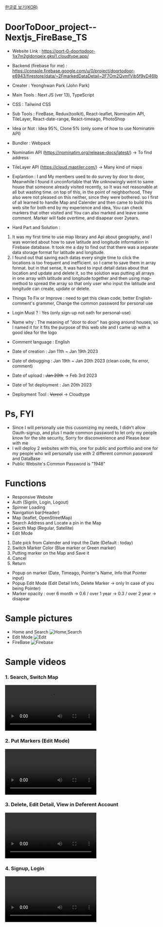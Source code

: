 <a href="README_KOR.md">한글로 보기(KOR)</a>
# DoorToDoor_project--Nextjs_FireBase_TS
- Website Link : https://port-0-doortodoor-1jx7m2gldonqeix.gksl1.cloudtype.app/
- Backend (firebase for me) : https://console.firebase.google.com/u/0/project/doortodoor-e6943/firestore/data/~2FmarkedDataDetail~2F7Om2QvmfVib5f9vD46Ib
- Creater : Yeonghwan Park (John Park)
- Main Tools : Next JS (ver 13), TypeScript
- CSS : Tailwind CSS
- Sub Tools : FireBase, Redux(toolkit), React-leaflet, Nominatim API, TileLayer, React-date-range, React-timeago, PhotoShop
- Idea or Not : Idea 95%, Clone 5% (only some of how to use Nominatim API)
- Bundler : Webpack

- Nominatim API (https://nominatim.org/release-docs/latest/) -> To find address
- TileLayer API (https://cloud.maptiler.com/) -> Many kind of maps

- Explantion : I and My members used to do survey by door to door, Meanwhile I found it unconfortable that We unknowingly went to same house that someone already visited recently, so It was not reasonable at all but wasting time. on top of this, in the point of neighborhood, They also were not pleased on this neither, since they were bothered. so I first of all learned to handle Map and Calender and then came to build this web site for both end by my experience and idea, You can check markers that other visited and You can also marked and leave some comment. Marker will fade overtime, and disapear over 2years.

- Hard Part and Solution :
1. It was my first time to use map library and Api about geography, and I was worried about how to save latitude and longitude information in Firebase database. It took me a day to find out that there was a separate data storage format for latitude and longitude.
2. I found out that saving each datas every single time to click the locations is too frequent and inefficient. so I came to save them in array format. but in that sense, It was hard to input detail datas about that location and update and delete it, so the solution was putting all arrays in one array with latitude and longitude together and then using map-method to spread the array so that only user who input the latitude and longitude can create, update or delete.

- Things To Fix or Improve : need to get this clean code, better English-comment's grammer, Change the common password for personal use
- Login Must ? : Yes (only sign-up not oath for personal-use)
- Name why : The meaning of "door to door" has going around houses, so I named it for it fits the purpose of this web site and I came up with a good idea for the logo

- Comment language : English
- Date of creation : Jan 11th ~ Jan 19th 2023
- Date of debugging : Jan 19th ~ Jan 20th 2023 (clean code, fix error, comment)
- Date of upload : <strike>Jan 20th</strike> -> Feb 3rd 2023
- Date of 1st deployment : Jan 20th 2023
- Deployment Tool : <strike>Vercel</strike> ->  Cloudtype

# Ps, FYI
- Since I will personally use this cusomizing my needs, I didn't allow Oauth-signup,
 and plus I made common password to let only my people know for the site security, Sorry for disconvenience and Please bear with me
- I will deploy 2 websites with this, one for public and portfolio and one for my people who will personally use with 2 different common password and DataBase
- Public Website's Common Password is "1948"

# Functions
- Responsive Website
- Auth (SignIn, Login, Logout)
- Spinner Loading
- Navigation bar(Header)
- Map (leaflet, OpenStreetMap)
- Search Address and Locate a pin in the Map
- Swicth Map (Regular, Satellite) 
- Edit Mode
1) Date pick from Calender and input the Date (Default : today)
2) Switch Marker Color (Blue marker or Green marker)
3) Putting marker on the Map and Save it
4) Cancel
5) Return
- Popup on marker (Date, Timeago, Pointer's Name, Info that Pointer input)
- Popup Edit Mode (Edit Detail Info, Delete Marker -> only In case of you being Pointer) 
- Marker opacity : over 6 month ->  0.6 / over 1 year ->  0.3 / over 2 year -> disapear

# Sample pictures
- Home and Search
![Home,Search](https://user-images.githubusercontent.com/106279616/213786393-cbe7d301-83e3-4a2f-9c6d-82d8c04fc02f.png)
- Edit Mode
![Edit](https://user-images.githubusercontent.com/106279616/213785475-98868196-84a2-488d-b783-e033125719c5.png)
- FireBase
![Firebase](https://user-images.githubusercontent.com/106279616/213785520-718a13bd-81ab-4a1f-a9c8-8a1e89e0cccf.png)


# Sample videos
<h3> 1. Search, Switch Map </h3>
<video src="https://user-images.githubusercontent.com/106279616/213798582-96fc4ded-baf3-4d41-83b8-53490b474d47.mp4"></video>

<h3> 2. Put Markers (Edit Mode) </h3>
<video src="https://user-images.githubusercontent.com/106279616/213798659-a80fa925-4195-42de-995b-360d86bdd2bd.mp4"></video>

<h3> 3. Delete, Edit Detail, View in Deferent Account </h3>
<video src="https://user-images.githubusercontent.com/106279616/213798727-036a3e73-2a53-4036-906b-5126d46f9640.mp4"></video>

<h3> 4. Signup, Login </h3>
<video src="https://user-images.githubusercontent.com/106279616/213798790-f75abdaa-3d70-4982-a36b-ef14e9e17aeb.mp4"></video>

